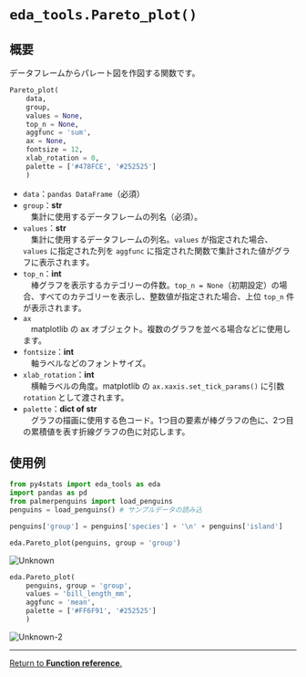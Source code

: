 # `eda_tools.Pareto_plot()`

## 概要

データフレームからパレート図を作図する関数です。

``` python
Pareto_plot(
    data, 
    group, 
    values = None, 
    top_n = None, 
    aggfunc = 'sum',
    ax = None, 
    fontsize = 12, 
    xlab_rotation = 0,
    palette = ['#478FCE', '#252525']
    )
``` 

- `data`：`pandas DataFrame`（必須）
- `group`：**str**</br>
　集計に使用するデータフレームの列名（必須）。
- `values`：**str**</br>
　集計に使用するデータフレームの列名。`values` が指定された場合、`values` に指定された列を `aggfunc` に指定された関数で集計された値がグラフに表示されます。
- `top_n`：**int**</br>
　棒グラフを表示するカテゴリーの件数。`top_n = None`（初期設定）の場合、すべてのカテゴリーを表示し、整数値が指定された場合、上位 `top_n` 件が表示されます。
- `ax`</br>
　matplotlib の ax オブジェクト。複数のグラフを並べる場合などに使用します。
- `fontsize`：**int**</br>
　軸ラベルなどのフォントサイズ。
- `xlab_rotation`：**int**</br>
　横軸ラベルの角度。matplotlib の `ax.xaxis.set_tick_params()` に引数 `rotation` として渡されます。
- `palette`：**dict of str**</br>
　グラフの描画に使用する色コード。1つ目の要素が棒グラフの色に、2つ目の累積値を表す折線グラフの色に対応します。

## 使用例

``` python
from py4stats import eda_tools as eda
import pandas as pd
from palmerpenguins import load_penguins
penguins = load_penguins() # サンプルデータの読み込

penguins['group'] = penguins['species'] + '\n' + penguins['island']

eda.Pareto_plot(penguins, group = 'group')
```

![Unknown](https://github.com/Hirototensho/Py4Stats/assets/55335752/46fca5f5-bde9-480d-b6bf-1957ac1035b5)

``` python
eda.Pareto_plot(
    penguins, group = 'group', 
    values = 'bill_length_mm',
    aggfunc = 'mean',
    palette = ['#FF6F91', '#252525']
    )
``` 
![Unknown-2](https://github.com/Hirototensho/Py4Stats/assets/55335752/5e323376-eb56-4407-a047-0fded76c6619)

***
[Return to **Function reference**.](https://github.com/Hirototensho/Py4Stats/blob/main/man/reference.md)
